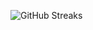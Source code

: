 ![GitHub Streaks](https://github-streaks-mqc9.onrender.com/streak/happilli/image?theme=midnight&cache_bust=1742993460)
